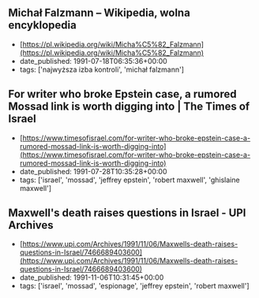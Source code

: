  ## Michał Falzmann – Wikipedia, wolna encyklopedia
 - [https://pl.wikipedia.org/wiki/Micha%C5%82_Falzmann](https://pl.wikipedia.org/wiki/Micha%C5%82_Falzmann)
 - date_published: 1991-07-18T06:35:36+00:00
 - tags: ['najwyższa izba kontroli', 'michał falzmann']

 ## For writer who broke Epstein case, a rumored Mossad link is worth digging into | The Times of Israel
 - [https://www.timesofisrael.com/for-writer-who-broke-epstein-case-a-rumored-mossad-link-is-worth-digging-into](https://www.timesofisrael.com/for-writer-who-broke-epstein-case-a-rumored-mossad-link-is-worth-digging-into)
 - date_published: 1991-07-28T10:35:28+00:00
 - tags: ['israel', 'mossad', 'jeffrey epstein', 'robert maxwell', 'ghislaine maxwell']

 ## Maxwell's death raises questions in Israel - UPI Archives
 - [https://www.upi.com/Archives/1991/11/06/Maxwells-death-raises-questions-in-Israel/7466689403600](https://www.upi.com/Archives/1991/11/06/Maxwells-death-raises-questions-in-Israel/7466689403600)
 - date_published: 1991-11-06T10:31:45+00:00
 - tags: ['israel', 'mossad', 'espionage', 'jeffrey epstein', 'robert maxwell']


